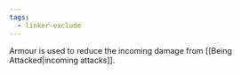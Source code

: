 ```yaml
---
tags:
  - linker-exclude
---
```

Armour is used to reduce the incoming damage from [[Being Attacked|incoming attacks]]. 